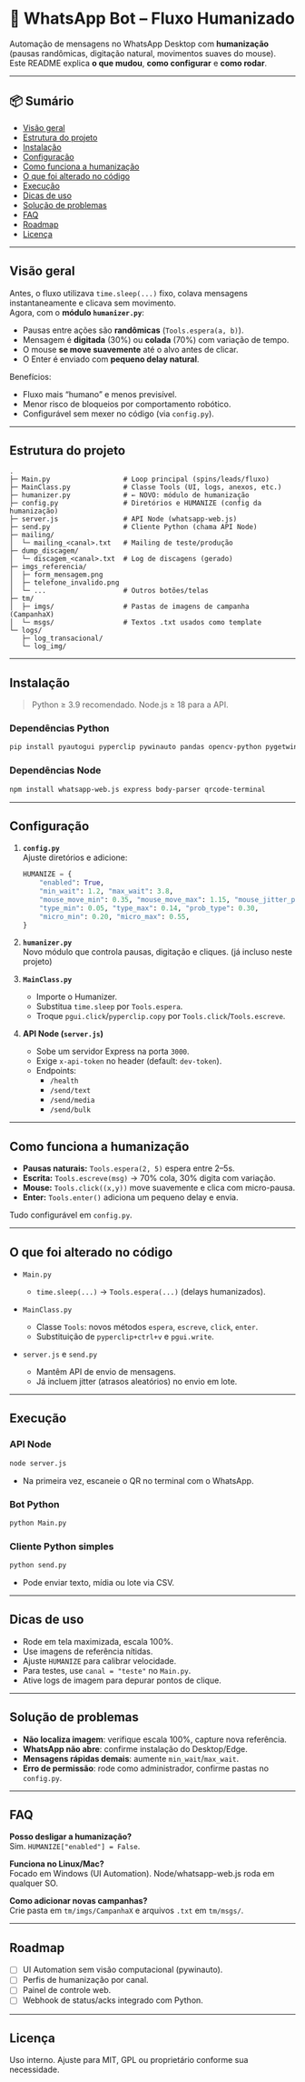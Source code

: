 # 🤖 WhatsApp Bot – Fluxo Humanizado

Automação de mensagens no WhatsApp Desktop com **humanização** (pausas randômicas, digitação natural, movimentos suaves do mouse).  
Este README explica **o que mudou**, **como configurar** e **como rodar**.

---

## 📦 Sumário
- [Visão geral](#visão-geral)
- [Estrutura do projeto](#estrutura-do-projeto)
- [Instalação](#instalação)
- [Configuração](#configuração)
- [Como funciona a humanização](#como-funciona-a-humanização)
- [O que foi alterado no código](#o-que-foi-alterado-no-código)
- [Execução](#execução)
- [Dicas de uso](#dicas-de-uso)
- [Solução de problemas](#solução-de-problemas)
- [FAQ](#faq)
- [Roadmap](#roadmap)
- [Licença](#licença)

---

## Visão geral
Antes, o fluxo utilizava `time.sleep(...)` fixo, colava mensagens instantaneamente e clicava sem movimento.  
Agora, com o **módulo `humanizer.py`**:
- Pausas entre ações são **randômicas** (`Tools.espera(a, b)`).
- Mensagem é **digitada** (30%) ou **colada** (70%) com variação de tempo.
- O mouse **se move suavemente** até o alvo antes de clicar.
- O Enter é enviado com **pequeno delay natural**.

Benefícios:
- Fluxo mais “humano” e menos previsível.
- Menor risco de bloqueios por comportamento robótico.
- Configurável sem mexer no código (via `config.py`).

---

## Estrutura do projeto

```
.
├─ Main.py                  # Loop principal (spins/leads/fluxo)
├─ MainClass.py             # Classe Tools (UI, logs, anexos, etc.)
├─ humanizer.py             # ← NOVO: módulo de humanização
├─ config.py                # Diretórios e HUMANIZE (config da humanização)
├─ server.js                # API Node (whatsapp-web.js)
├─ send.py                  # Cliente Python (chama API Node)
├─ mailing/
│  └─ mailing_<canal>.txt   # Mailing de teste/produção
├─ dump_discagem/
│  └─ discagem_<canal>.txt  # Log de discagens (gerado)
├─ imgs_referencia/
│  ├─ form_mensagem.png
│  ├─ telefone_invalido.png
│  └─ ...                   # Outros botões/telas
├─ tm/
│  ├─ imgs/                 # Pastas de imagens de campanha (CampanhaX)
│  └─ msgs/                 # Textos .txt usados como template
└─ logs/
   ├─ log_transacional/
   └─ log_img/
```

---

## Instalação

> Python ≥ 3.9 recomendado. Node.js ≥ 18 para a API.

### Dependências Python
```bash
pip install pyautogui pyperclip pywinauto pandas opencv-python pygetwindow psutil mouse requests
```

### Dependências Node
```bash
npm install whatsapp-web.js express body-parser qrcode-terminal
```

---

## Configuração

1. **`config.py`**  
   Ajuste diretórios e adicione:
   ```python
   HUMANIZE = {
       "enabled": True,
       "min_wait": 1.2, "max_wait": 3.8,
       "mouse_move_min": 0.35, "mouse_move_max": 1.15, "mouse_jitter_px": 4,
       "type_min": 0.05, "type_max": 0.14, "prob_type": 0.30,
       "micro_min": 0.20, "micro_max": 0.55,
   }
   ```

2. **`humanizer.py`**  
   Novo módulo que controla pausas, digitação e cliques. (já incluso neste projeto)

3. **`MainClass.py`**  
   - Importe o Humanizer.
   - Substitua `time.sleep` por `Tools.espera`.
   - Troque `pgui.click`/`pyperclip.copy` por `Tools.click`/`Tools.escreve`.

4. **API Node (`server.js`)**  
   - Sobe um servidor Express na porta `3000`.
   - Exige `x-api-token` no header (default: `dev-token`).
   - Endpoints:
     - `/health`
     - `/send/text`
     - `/send/media`
     - `/send/bulk`

---

## Como funciona a humanização

- **Pausas naturais:** `Tools.espera(2, 5)` espera entre 2–5s.
- **Escrita:** `Tools.escreve(msg)` → 70% cola, 30% digita com variação.
- **Mouse:** `Tools.click((x,y))` move suavemente e clica com micro-pausa.
- **Enter:** `Tools.enter()` adiciona um pequeno delay e envia.

Tudo configurável em `config.py`.

---

## O que foi alterado no código

- `Main.py`  
  - `time.sleep(...)` → `Tools.espera(...)` (delays humanizados).

- `MainClass.py`  
  - Classe `Tools`: novos métodos `espera`, `escreve`, `click`, `enter`.  
  - Substituição de `pyperclip+ctrl+v` e `pgui.write`.

- `server.js` e `send.py`  
  - Mantêm API de envio de mensagens.  
  - Já incluem jitter (atrasos aleatórios) no envio em lote.

---

## Execução

### API Node
```bash
node server.js
```
- Na primeira vez, escaneie o QR no terminal com o WhatsApp.

### Bot Python
```bash
python Main.py
```

### Cliente Python simples
```bash
python send.py
```
- Pode enviar texto, mídia ou lote via CSV.

---

## Dicas de uso

- Rode em tela maximizada, escala 100%.  
- Use imagens de referência nítidas.  
- Ajuste `HUMANIZE` para calibrar velocidade.  
- Para testes, use `canal = "teste"` no `Main.py`.  
- Ative logs de imagem para depurar pontos de clique.

---

## Solução de problemas

- **Não localiza imagem**: verifique escala 100%, capture nova referência.  
- **WhatsApp não abre**: confirme instalação do Desktop/Edge.  
- **Mensagens rápidas demais**: aumente `min_wait`/`max_wait`.  
- **Erro de permissão**: rode como administrador, confirme pastas no `config.py`.

---

## FAQ

**Posso desligar a humanização?**  
Sim. `HUMANIZE["enabled"] = False`.

**Funciona no Linux/Mac?**  
Focado em Windows (UI Automation). Node/whatsapp-web.js roda em qualquer SO.

**Como adicionar novas campanhas?**  
Crie pasta em `tm/imgs/CampanhaX` e arquivos `.txt` em `tm/msgs/`.

---

## Roadmap

- [ ] UI Automation sem visão computacional (pywinauto).  
- [ ] Perfis de humanização por canal.  
- [ ] Painel de controle web.  
- [ ] Webhook de status/acks integrado com Python.

---

## Licença

Uso interno. Ajuste para MIT, GPL ou proprietário conforme sua necessidade.
